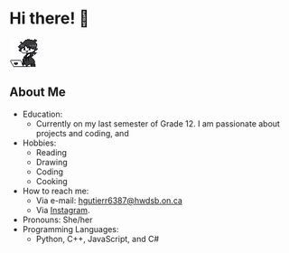 # Hi there! 👋

![Drawing was made by me](Drawing.png)

## About Me
* Education:
    * Currently on my last semester of Grade 12. I am passionate about projects and coding, and
* Hobbies:
    * Reading
    * Drawing
    * Coding
    * Cooking
* How to reach me:
   * Via e-mail: hgutierr6387@hwdsb.on.ca
   * Via [Instagram](https://www.instagram.com/mai_3.pdf/).
* Pronouns: She/her
* Programming Languages:
    * Python, C++, JavaScript, and C#
